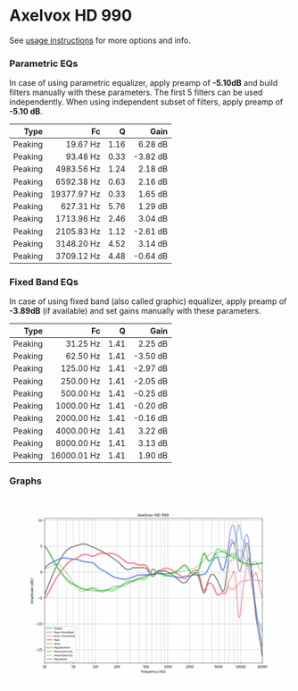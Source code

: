 # Axelvox HD 990
See [usage instructions](https://github.com/jaakkopasanen/AutoEq#usage) for more options and info.

### Parametric EQs
In case of using parametric equalizer, apply preamp of **-5.10dB** and build filters manually
with these parameters. The first 5 filters can be used independently.
When using independent subset of filters, apply preamp of **-5.10 dB**.

| Type    | Fc          |    Q | Gain     |
|--------:|------------:|-----:|---------:|
| Peaking | 19.67 Hz    | 1.16 | 6.28 dB  |
| Peaking | 93.48 Hz    | 0.33 | -3.82 dB |
| Peaking | 4983.56 Hz  | 1.24 | 2.18 dB  |
| Peaking | 6592.38 Hz  | 0.63 | 2.16 dB  |
| Peaking | 19377.97 Hz | 0.33 | 1.65 dB  |
| Peaking | 627.31 Hz   | 5.76 | 1.29 dB  |
| Peaking | 1713.96 Hz  | 2.46 | 3.04 dB  |
| Peaking | 2105.83 Hz  | 1.12 | -2.61 dB |
| Peaking | 3148.20 Hz  | 4.52 | 3.14 dB  |
| Peaking | 3709.12 Hz  | 4.48 | -0.64 dB |

### Fixed Band EQs
In case of using fixed band (also called graphic) equalizer, apply preamp of **-3.89dB**
(if available) and set gains manually with these parameters.

| Type    | Fc          |    Q | Gain     |
|--------:|------------:|-----:|---------:|
| Peaking | 31.25 Hz    | 1.41 | 2.25 dB  |
| Peaking | 62.50 Hz    | 1.41 | -3.50 dB |
| Peaking | 125.00 Hz   | 1.41 | -2.97 dB |
| Peaking | 250.00 Hz   | 1.41 | -2.05 dB |
| Peaking | 500.00 Hz   | 1.41 | -0.25 dB |
| Peaking | 1000.00 Hz  | 1.41 | -0.20 dB |
| Peaking | 2000.00 Hz  | 1.41 | -0.16 dB |
| Peaking | 4000.00 Hz  | 1.41 | 3.22 dB  |
| Peaking | 8000.00 Hz  | 1.41 | 3.13 dB  |
| Peaking | 16000.01 Hz | 1.41 | 1.90 dB  |

### Graphs
![](./Axelvox%20HD%20990.png)